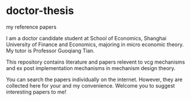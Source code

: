 # doctor-thesis
my reference papers

I am a doctor candidate student at School of Economics, Shanghai University of Finance and Economics, majoring in micro economic theory. My tutor is Professor Guoqiang Tian.

This repository contains literature and papers relevent to vcg mechanisms and ex post implementation mechanisms in mechanism design theory. 

You can search the papers individually on the internet. However, they are collected here for your and my convenience.
Welcome you to suggest interesting papers to me!
